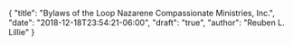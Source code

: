 {
	"title": "Bylaws of the Loop Nazarene Compassionate Ministries, Inc.",
	"date": "2018-12-18T23:54:21-06:00",
	"draft": "true",
	"author": "Reuben L. Lillie"
}
